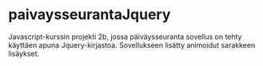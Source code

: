# paivaysseurantaJquery
Javascript-kurssin projekti 2b, jossa päiväysseuranta sovellus on tehty käyttäen apuna Jquery-kirjastoa. Sovellukseen lisätty animoidut sarakkeen lisäykset.
